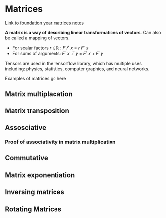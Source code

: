 # Matrices

[Link to foundation year matrices notes](../../../../archive/foundation-year-notes/lecture-notes/foundation-year-autumn-notes/mathematics-for-computing-1-notes/matrices-and-matlab.md)

**A matrix is a way of describing linear transformations of vectors**. Can also be called a mapping of vectors.

* For scalar factors 𝑟 ∈ ℝ : 𝐹 𝑟 ⃗ 𝑥 = 𝑟 𝐹 ⃗ 𝑥&#x20;
* For sums of arguments: 𝐹 ⃗ 𝑥 + ⃗ 𝑦 = 𝐹 ⃗ 𝑥 + 𝐹 ⃗ 𝑦

Tensors are used in the tensorflow library, which has multiple uses including: physics, statistics, computer graphics, and neural networks.

Examples of matrices go here

## Matrix multiplacation

## Matrix transposition

## Assosciative

### Proof of associativity in matrix multiplication

## Commutative

## Matrix exponentiation

## Inversing matrices

## Rotating Matrices





